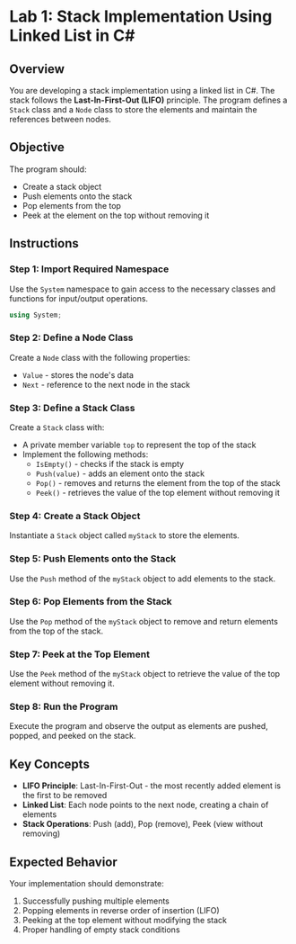 # Lab 1: Stack Implementation Using Linked List in C#

## Overview

You are developing a stack implementation using a linked list in C#. The stack follows the **Last-In-First-Out (LIFO)** principle. The program defines a `Stack` class and a `Node` class to store the elements and maintain the references between nodes.

## Objective

The program should:
- Create a stack object
- Push elements onto the stack
- Pop elements from the top
- Peek at the element on the top without removing it

## Instructions

### Step 1: Import Required Namespace
Use the `System` namespace to gain access to the necessary classes and functions for input/output operations.

```csharp
using System;
```

### Step 2: Define a Node Class
Create a `Node` class with the following properties:
- `Value` - stores the node's data
- `Next` - reference to the next node in the stack

### Step 3: Define a Stack Class
Create a `Stack` class with:
- A private member variable `top` to represent the top of the stack
- Implement the following methods:
  - `IsEmpty()` - checks if the stack is empty
  - `Push(value)` - adds an element onto the stack
  - `Pop()` - removes and returns the element from the top of the stack
  - `Peek()` - retrieves the value of the top element without removing it

### Step 4: Create a Stack Object
Instantiate a `Stack` object called `myStack` to store the elements.

### Step 5: Push Elements onto the Stack
Use the `Push` method of the `myStack` object to add elements to the stack.

### Step 6: Pop Elements from the Stack
Use the `Pop` method of the `myStack` object to remove and return elements from the top of the stack.

### Step 7: Peek at the Top Element
Use the `Peek` method of the `myStack` object to retrieve the value of the top element without removing it.

### Step 8: Run the Program
Execute the program and observe the output as elements are pushed, popped, and peeked on the stack.

## Key Concepts

- **LIFO Principle**: Last-In-First-Out - the most recently added element is the first to be removed
- **Linked List**: Each node points to the next node, creating a chain of elements
- **Stack Operations**: Push (add), Pop (remove), Peek (view without removing)

## Expected Behavior

Your implementation should demonstrate:
1. Successfully pushing multiple elements
2. Popping elements in reverse order of insertion (LIFO)
3. Peeking at the top element without modifying the stack
4. Proper handling of empty stack conditions